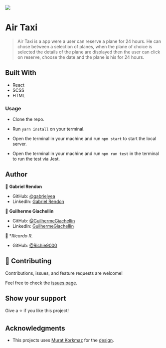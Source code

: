 ![](https://img.shields.io/badge/Microverse-blueviolet)

# Air Taxi

> Air Taxi is a app were a user can reserve a plane for 24 hours. He can chose between a selection of planes, when the plane of choice is selected the details of the plane are displayed then the user can click on reserve, choose the date and the plane is his for 24 hours.

## Built With

- React
- SCSS
- HTML

### Usage

- Clone the repo.

- Run `yarn install` on your terminal.

- Open the terminal in your machine and run `npm start` to start the local server.

- Open the terminal in your machine and run `npm run test` in the terminal to run the test via Jest.

## Author

👤 **Gabriel Rendon**

- GitHub: [@gabrielyea](https://github.com/gabrielyea)
- LinkedIn: [Gabriel Rendon](https://www.linkedin.com/in/gabriel-rendon-paredes/)

👤 **Guilherme Giachellin**

- GitHub: [@GuilhermeGiachellin](https://github.com/GuilhermeGiachellin)
- LinkedIn: [GuilhermeGiachellin](https://www.linkedin.com/in/guilherme-giachellin-2599771b9/)

👤 **Ricardo R.*

- GitHub: [@Richie9000](https://github.com/Richie9000)

## 🤝 Contributing

Contributions, issues, and feature requests are welcome!

Feel free to check the [issues page](https://github.com/GuilhermeGiachellin/AirTaxi/issues).


## Show your support

Give a ⭐️ if you like this project!


## Acknowledgments

- This projects uses [Murat Korkmaz](https://www.behance.net/muratk) for the [design](https://www.behance.net/gallery/26425031/Vespa-Responsive-Redesign).
